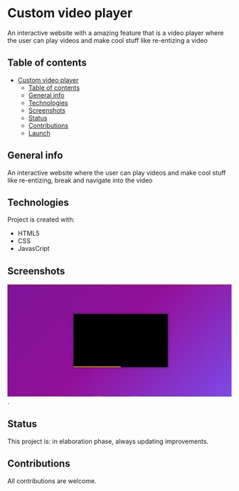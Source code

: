 # Custom video player

An interactive website with a amazing feature that is a video player where the user can play videos and make cool stuff like re-entizing a video


## Table of contents
- [Custom video player](#custom-video-player)
  - [Table of contents](#table-of-contents)
  - [General info](#general-info)
  - [Technologies](#technologies)
  - [Screenshots](#screenshots)
  - [Status](#status)
  - [Contributions](#contributions)
  - [Launch](https://rago89.github.io/custom-video-player/)
## General info

An interactive website where the user can play videos and make cool stuff like re-entizing, break and navigate into the video

## Technologies

Project is created with:

* HTML5
* CSS
* JavasCript

## Screenshots

![Homepage Screenshot](./public/img/screennshoot.png).
## Status

This project is: in elaboration phase, always updating improvements.

## Contributions

All contributions are welcome.

